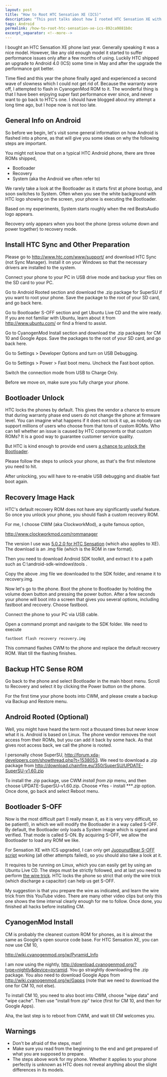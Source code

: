 ```yaml
---
layout: post
title: "How to Root HTC Sensation XE (ICS)"
description: "This post talks about how I rooted HTC Sensation XE with ICS."
tags: Android
permalink: /how-to-root-htc-sensation-xe-ics-892ca9881b8c
excerpt_separator: <!--more-->
---
```

I bought an HTC Sensation XE phone last year. Generally speaking it was a nice model. However, like any old enough model it started to suffer performance issues only after a few months of using. Luckily HTC shipped an upgrade to Android 4.0 (ICS) some time in May and after the upgrade the performance got better.

Time flied and this year the phone finally aged and experienced a second wave of slowness which I could not get rid of. Because the warranty wore off, I attempted to flash in CyanogenMod ROM to it. The wonderful thing is that I have been enjoying super fast performance ever since, and never want to go back to HTC's one. I should have blogged about my attempt a long time ago, but I hope now is not too late.
<!--more-->

## General Info on Android

So before we begin, let's visit some general information on how Android is flashed into a phone, as that will give you some ideas on why the following steps are important.

You might not know that on a typical HTC Android phone, there are three ROMs shipped,

* Bootloader
* Recovery
* System (aka the Android we often refer to)

We rarely take a look at the Bootloader as it starts first at phone bootup, and soon switches to System. Often when you see the white background with HTC logo showing on the screen, your phone is executing the Bootloader.

Based on my experiments, System starts roughly when the red BeatsAudio logo appears.

Recovery only appears when you boot the phone (press volume down and power together) to recovery mode.

## Install HTC Sync and Other Preparation

Please go to http://www.htc.com/www/support/ and download HTC Sync (not Sync Manager). Install it on your Windows so that the necessary drivers are installed to the system.

Connect your phone to your PC in USB drive mode and backup your files on the SD card to your PC.

Go to Android Rooted section and download the .zip package for SuperSU if you want to root your phone. Save the package to the root of your SD card, and go back here.

Go to Bootloader S-OFF section and get Ubuntu Live CD and the wire ready. If you are not familiar with Ubuntu, learn about it from http://www.ubuntu.com/ or find a friend to assist.

Go to CyanogenMod Install section and download the .zip packages for CM 10 and Google Apps. Save the packages to the root of your SD card, and go back here.

Go to Settings > Developer Options and turn on USB Debugging.

Go to Settings > Power > Fast boot menu. Uncheck the Fast boot option.

Switch the connection mode from USB to Charge Only.

Before we move on, make sure you fully charge your phone.

## Bootloader Unlock

HTC locks the phones by default. This gives the vendor a chance to ensure that during warranty phase end users do not change the phone at firmware level. You can imagine what happens if it does not lock it up, as nobody can support millions of users who choose from that tons of custom ROMs. Who can tell whether an issue is caused by HTC components or that custom ROMs? It is a good way to guarantee customer service quality.

But HTC is kind enough to provide end users [a chance to unlock the Bootloader](http://htcdev.com/bootloader).

Please follow the steps to unlock your phone, as that's the first milestone you need to hit.

After unlocking, you will have to re-enable USB debugging and disable fast boot again.

## Recovery Image Hack

HTC's default recovery ROM does not have any significantly useful feature. So once you unlock your phone, you should flash a custom recovery ROM.

For me, I choose CWM (aka ClockworkMod), a quite famous option,

http://www.clockworkmod.com/rommanager

The version I use was [5.0.2.0 for HTC Sensation](http://download2.clockworkmod.com/recoveries/recovery-clockwork-5.0.2.0-pyramid.img) (which also applies to XE). The download is an .img file (which is the ROM in raw format).

Then you need to download Android SDK toolkit, and extract it to a path such as C:\android-sdk-windows\tools .

Copy the above .img file we downloaded to the SDK folder, and rename it to recovery.img.

Now let's go to the phone. Boot the phone to Bootloader by holding the volume down button and pressing the power button. After a few seconds your phone will boot into a screen that gives you several options, including fastboot and recovery. Choose fastboot.

Connect the phone to your PC via USB cable.

Open a command prompt and navigate to the SDK folder. We need to execute

``` text
fastboot flash recovery recovery.img
```

This command flashes CWM to the phone and replace the default recovery ROM. Wait till the flashing finishes.

## Backup HTC Sense ROM

Go back to the phone and select Bootloader in the main hboot menu. Scroll to Recovery and select it by clicking the Power button on the phone.

For the first time your phone boots into CWM, and please create a backup via Backup and Restore menu.

## Android Rooted (Optional)

Well, you might have heard the term root a thousand times but never know what it is. Android is based on Linux. The phone vendor removes the root access from their ROMs, but you can add it back by some hack. As that gives root access back, we call the phone is rooted.

I personally chose SuperSU, http://forum.xda-developers.com/showthread.php?t=1538053. We need to download a .zip package from http://download.chainfire.eu/350/SuperSU/UPDATE-SuperSU-v1.60.zip

To install the .zip package, use CWM *install from zip* menu, and then choose UPDATE-SuperSU-v1.60.zip. Choose *Yes - install ****.zip* option. Once done, go back and select Reboot menu.

## Bootloader S-OFF

Now is the most difficult part (I really mean it, as it is very very difficult, so be patient!), in which we will modify the Bootloader in a way called S-OFF. By default, the Bootloader only loads a System image which is signed and verified. That mode is called S-ON. By acquiring S-OFF, we allow the Bootloader to load any ROM we like.

For Sensation XE with ICS upgraded, I can only get [JuopunutBear S-OFF script](http://unlimited.io/juopunutbear.htm) working (all other attempts failed), so you should also take a look at it.

It requires to be running on Linux, which you can easily get by using an Ubuntu Live CD. The steps must be strictly followed, and at last you need to perform [the wire trick](http://forum.xda-developers.com/showpost.php?p=31148857&postcount=343). HTC locks the phone so strict that only the wire trick (which discharge a capacitor) can help us get S-OFF.

My suggestion is that you prepare the wire as indicated, and learn the wire trick from this YouTube video. There are many other video clips but only this one shows the time interval clearly enough for me to follow. Once done, you finished all hacks before installing CM.

## CyanogenMod Install

CM is probably the cleanest custom ROM for phones, as it is almost the same as Google's open source code base. For HTC Sensation XE, you can now use CM 10,

http://wiki.cyanogenmod.org/w/Pyramid_Info

I am now using the nightly, http://download.cyanogenmod.org/?type=nightly&device=pyramid. You go straightly downloading the .zip package. You also need to download Google Apps from http://wiki.cyanogenmod.org/w/Gapps (note that we need to download the one for CM 10, not else).

To install CM 10, you need to also boot into CWM, choose "wipe data" and "wipe cache". Then use "install from zip" twice (first for CM 10, and then for Google Apps).

Aha, the last step is to reboot from CWM, and wait till CM welcomes you.

## Warnings

* Don't be afraid of the steps, man!
* Make sure you read from the beginning to the end and get prepared of what you are supposed to prepare.
* The steps above work for my phone. Whether it applies to your phone perfectly is unknown as HTC does not reveal anything about the slight differences in its models.
